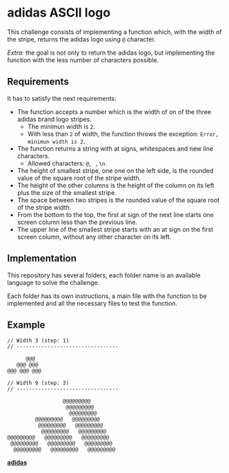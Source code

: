 # adidas ASCII logo

This challenge consists of implementing a function which, with the width of the stripe, returns the adidas logo using `@` character.

_Extra:_ the goal is not only to return the adidas logo, but implementing the function with the less number of characters possible.

## Requirements

It has to satisfy the next requirements:

- The function accepts a number which is the width of on of the three adidas brand logo stripes.
   - The minimun width is `2`.
   - With less than `2` of width, the function throws the exception: `Error, minimun width is 2`.
- The function returns a string with at signs, whitespaces and new line characters.
   - Allowed characters: `@`, ` `, `\n`.
- The height of smallest stripe, one one on the left side, is the rounded value of the square root of the stripe width.
- The height of the other columns is the height of the column on its left plus the size of the smallest stripe.
- The space between two stripes is the rounded value of the square root of the stripe width.
- From the bottom to the top, the first at sign of the next line starts one screen column less than the previous line.
- The upper line of the smallest stripe starts with an at sign on the first screen column, without any other character on its left.

## Implementation

This repository has several folders, each folder name is an available language to solve the challenge.

Each folder has its own instructions, a main file with the function to be implemented and all the necessary files to test the function.

## Example

```
// Width 3 (step: 1)
// ---------------------------------

      @@@
   @@@ @@@
@@@ @@@ @@@

// Width 9 (step: 3)
// ---------------------------------

                  @@@@@@@@@
                   @@@@@@@@@
                    @@@@@@@@@
         @@@@@@@@@   @@@@@@@@@
          @@@@@@@@@   @@@@@@@@@
           @@@@@@@@@   @@@@@@@@@
@@@@@@@@@   @@@@@@@@@   @@@@@@@@@
 @@@@@@@@@   @@@@@@@@@   @@@@@@@@@
  @@@@@@@@@   @@@@@@@@@   @@@@@@@@@
```

[**adidas**][adidas]

[adidas]: https://adidas.com/
